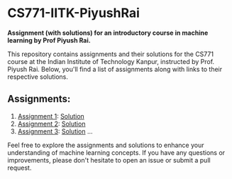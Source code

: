 # **CS771-IITK-PiyushRai**

**Assignment (with solutions) for an introductory course in machine learning by Prof Piyush Rai.**

This repository contains assignments and their solutions for the CS771 course at the Indian Institute of Technology Kanpur, instructed by Prof. Piyush Rai. Below, you'll find a list of assignments along with links to their respective solutions.

## Assignments:

1. [Assignment 1](link-to-assignment1): [Solution](link-to-solution1)
2. [Assignment 2](link-to-assignment2): [Solution](link-to-solution2)
3. [Assignment 3](link-to-assignment3): [Solution](link-to-solution3)
   ...

Feel free to explore the assignments and solutions to enhance your understanding of machine learning concepts. If you have any questions or improvements, please don't hesitate to open an issue or submit a pull request.
